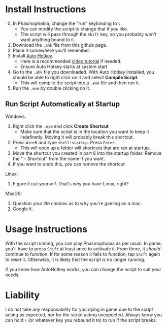 # Install Instructions
0. In Phasmophobia, change the "run" keybinding to `\`.
    * You can modify the script to change that if you like.
    * The script will pass through the `Shift` key, so you probably won't want anything bound to it.
1. Download the `.ahk` file from this github page.
2. Place it somewhere you'll remember.
3. Install [Auto Hotkey](https://www.autohotkey.com/).
    * Here is a recommended [video tutorial](https://www.youtube.com/watch?v=k7e9MrP-U_g) if needed.
    * Ensure Auto Hotkey starts at system start
4. Go to the `.ahk` file you downloaded. With Auto Hotkey installed, you should be able to right click on it and select **Compile Script**.
    * This will compile the script into a `.exe` file and then run it.
5. Run the `.exe` by double clicking on it.

## Run Script Automatically at Startup
Windows:

1. Right click the `.exe` and click **Create Shortcut**
    * Make sure that the script is in the location you want to keep it indefinetly. Moving it will probably break this shortcut.
2. Press `Win+R` and type `shell:startup`. Press `Enter`.
    * This will open up a folder will shortcuts that are ran at startup.
3. Move the shortcut you created in part 6 into the startup folder. Remove the " - Shortcut" from the name if you want.
4. If you want to undo this, you can remove the shortcut

Linux:
1. Figure it out yourself. That's why you have Linux, right?

MacOS:
1. Question your life choices as to why you're gaming on a mac.
2. Google it.

# Usage Instructions
With the script running, you can play Phasmophobia as per usual. In game, you'll have to press `Shift` at least once to acitivate it. From there, it *should* continue to function. If for some reason it fails to function, tap `Shift` again to reset it. Otherwise, it is likely that the script is no longer running.

If you know how AutoHotkey works, you can change the script to suit your needs.

# Liability
I do not take any responsability for you dying in game due to the script acting as expected, nor for the script acting unexpected. Always know you can hold `\` (or whatever key you rebound it to) to run if the script breaks.
